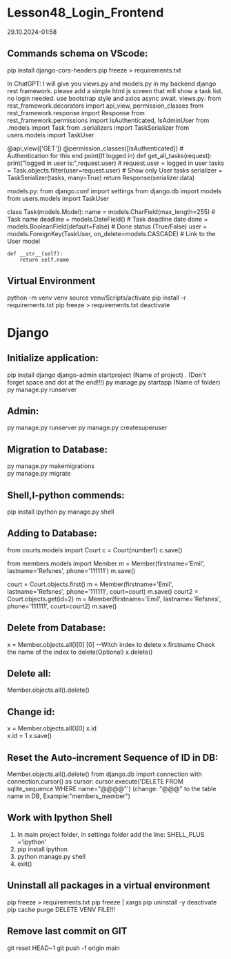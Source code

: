 # Lesson48_Login_Frontend

29.10.2024-01:58

## Commands schema on VScode:
pip install django-cors-headers
pip freeze > requirements.txt

In ChatGPT:
I will give you views.py and models.py in my backend django rest framework.
please add a simple html js screen that will show a task list. no login needed.
use bootstrap style and axios async await.
views.py:
from rest_framework.decorators import api_view, permission_classes
from rest_framework.response import Response
from rest_framework.permissions import IsAuthenticated, IsAdminUser
from .models import Task
from .serializers import TaskSerializer
from users.models import TaskUser


@api_view(['GET'])
@permission_classes([IsAuthenticated]) # Authentication for this end point(If logged in)
def get_all_tasks(request):
    print("logged in user is:",request.user) # request.user = logged in user
    tasks = Task.objects.filter(user=request.user) # Show only User tasks 
    serializer = TaskSerializer(tasks, many=True)
    return Response(serializer.data)

models.py:
from django.conf import settings
from django.db import models
from users.models import TaskUser

class Task(models.Model):
    name = models.CharField(max_length=255)                   # Task name
    deadline = models.DateField()                             # Task deadline date
    done = models.BooleanField(default=False)                 # Done status (True/False)
    user = models.ForeignKey(TaskUser, on_delete=models.CASCADE)  # Link to the User model
    
    def __str__(self):
        return self.name

## Virtual Environment
python -m venv venv
source venv/Scripts/activate
pip install -r requirements.txt
pip freeze > requirements.txt
deactivate

# Django
## Initialize application:
pip install django
django-admin startproject (Name of project)  .  (Don't forget space and dot at the end!!!)
py manage.py startapp (Name of folder)
py manage.py runserver

## Admin:
py manage.py runserver
py manage.py createsuperuser

## Migration to Database:
py manage.py makemigrations  
py manage.py migrate

## Shell,I-python commends:
pip install ipython
py manage.py shell

## Adding to Database:
from courts.models import Court
c = Court(number1)
c.save()

from members.models import Member
m = Member(firstname='Emil', lastname='Refsnes', phone='111111')
m.save()

court = Court.objects.first()
m = Member(firstname='Emil', lastname='Refsnes', phone='111111', court=court)
m.save()
court2 = Court.objects.get(id=2)
m = Member(firstname='Emil', lastname='Refsnes', phone='111111', court=court2)
m.save()

## Delete from Database:
x = Member.objects.all()[0]       [0] --Witch index to delete
x.firstname                       Check the name of the index to delete(Optional)
x.delete()

## Delete all:
Member.objects.all().delete()

## Change id:
x = Member.objects.all()[0]
x.id                         
x.id = 1 
x.save()

## Reset the Auto-increment Sequence of ID in DB:
Member.objects.all().delete()
from django.db import connection
with connection.cursor() as cursor:
    cursor.execute('DELETE FROM sqlite_sequence WHERE name="@@@@"')     (change: "@@@" to the table name in DB, Example:"members_member") 

## Work with Ipython Shell
1. In main project folder, in settings folder add the line: SHELL_PLUS ='ipython'
2. pip install ipython
3. python manage.py shell
4. exit()

## Uninstall all packages in a virtual environment
pip freeze > requirements.txt
pip freeze | xargs pip uninstall -y
deactivate
pip cache purge
DELETE VENV FILE!!!

## Remove last commit on GIT
git reset HEAD~1
git push -f origin main
